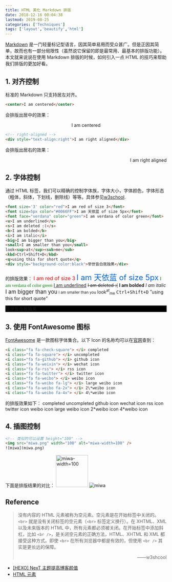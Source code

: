 ```yaml
---
title: HTML 美化 Markdown 排版
date: 2018-12-16 00:04:38
lastmod: 2019-08-25
categories: ['Techniques']
tags: ['layout','beautify','html']
---
```


[Markdown](https://daringfireball.net/projects/markdown/syntax) 是一门轻量标记型语言，因其简单易用而受众甚广。但是正因其简单，故而也有一部分局限性（虽然说它保留的即是最常用、最基本的排版功能）。本文就来说说在使用 Markdown 排版的时候，如何引入一点 HTML 的技巧来帮助我们排版的更加好看。

## 1. 对齐控制

标准的 Markdown 只支持居左对齐。

```html
<center>I am centered</center>
```
会排版出居中的效果：
<!-- centering -->
<center>I am centered</center>

```html
<!-- right-aligned -->
<div style="text-align:right">I am right aligned</div>
```
会排版出居右的效果：
<div style="text-align:right">I am right aligned</div>

<!-- more -->

## 2. 字体控制

通过 HTML 标签，我们可以精确的控制字体族，字体大小，字体颜色，字体形态（粗体，斜体，下划线，删除线）等等。具体参见[w3school](http://www.w3school.com.cn/tags/tag_font.asp).

```html
<font size='3' color="red">I am red of size 3</font>
<font size=5px color="#0066FF">I am 天依蓝 of size 5px</font>
<font face="verdana" color="green">I am verdana of color green</font>
<u>I am underlined</u>
<s>I am deleted :(</s>
<b>I am bolded</b>
<i>I am italic</i>
<big>I am bigger than you</big>
<small>I am smaller than you</small>
look<sup>at</sup><sub>me</sub>
<kbd>Ctrl+Shift+D</kbd>
<q>using this for short quote</q>
<div style="background-color:black">举世皆白我独黑</div>
```
的排版效果：
<font size='3' color="red">I am red of size 3</font>
<font size=5px color="#0066FF">I am 天依蓝 of size 5px</font>
<font face="verdana" color="green">I am verdana of color green</font>
<u>I am underlined</u>
<s>I am deleted :(</s>
<b>I am bolded</b>
<i>I am italic</i>
<big>I am bigger than you</big>
<small>I am smaller than you</small>
look<sup>at</sup><sub>me</sub>
<kbd>Ctrl+Shift+D</kbd>
<q>using this for short quote</q>
<div style="background-color:black">举世皆白我独黑</div>

## 3. 使用 FontAwesome 图标

[FontAwesome](https://fontawesome.com/start) 是一款图标字体集合。以下 Icon 的名称均可以在[官网](https://fontawesome.com/icons)查到：
```html
<i class="fa fa-check-square"> </i> completed
<i class="fa fa-square"> </i> uncompleted
<i class="fa fa-github"> </i> github icon
<i class="fa fa-weixin"> </i> wechat icon
<i class="fa fa-rss"> </i> rss icon
<i class="fa fa-twitter"> </i> twitter icon
<i class="fa fa-weibo"> </i> weibo icon
<i class="fa fa-weibo fa-lg"> </i> large weibo icon
<i class="fa fa-weibo fa-2x"> </i> 2\*weibo icon
<i class="fa fa-weibo fa-4x"> </i> 4\*weibo icon
```
的排版效果如下：
<i class="fa fa-check-square"> </i> completed
<i class="fa fa-square"> </i> uncompleted
<i class="fa fa-github"> </i> github icon
<i class="fa fa-weixin"> </i> wechat icon
<i class="fa fa-rss"> </i> rss icon
<i class="fa fa-twitter"> </i> twitter icon
<i class="fa fa-weibo"> </i> weibo icon
<i class="fa fa-weibo fa-lg"> </i> large weibo icon
<i class="fa fa-weibo fa-2x"> </i> 2\*weibo icon
<i class="fa fa-weibo fa-4x"> </i> 4\*weibo icon

## 4. 插图控制

```html
<!-- 类似的可以设置 height="100" -->
<img src="miwa.png" width="100" alt="miwa-width=100" />
![miwa](miwa.png)
```
下面是排版结果的对比：
<img src="/img/miwa.png" width="100" alt="miwa-width=100" />
![miwa](/img/miwa.png)

## Reference

> 没有内容的 HTML 元素被称为空元素。空元素是在开始标签中关闭的。`<br>` 就是没有关闭标签的空元素（`<br>` 标签定义换行）。在 XHTML、XML 以及未来版本的 HTML 中，所有元素都必须被关闭。在开始标签中添加斜杠，比如 `<br />`，是关闭空元素的正确方法，HTML、XHTML 和 XML 都接受这种方式。即使 `<br>` 在所有浏览器中都是有效的，但使用 `<br />` 其实是更长远的保障。
> <div style="text-align:right">——w3shcool</div>

- [[HEXO] NexT 主题提高博客颜值](https://walesexcitedmei.github.io/2018/08/30/HEXO-NexT-%E4%B8%BB%E9%A2%98%E6%8F%90%E9%AB%98%E5%8D%9A%E5%AE%A2%E9%A2%9C%E5%80%BC/)
- [HTML 元素](http://www.w3school.com.cn/html/html_elements.asp)
